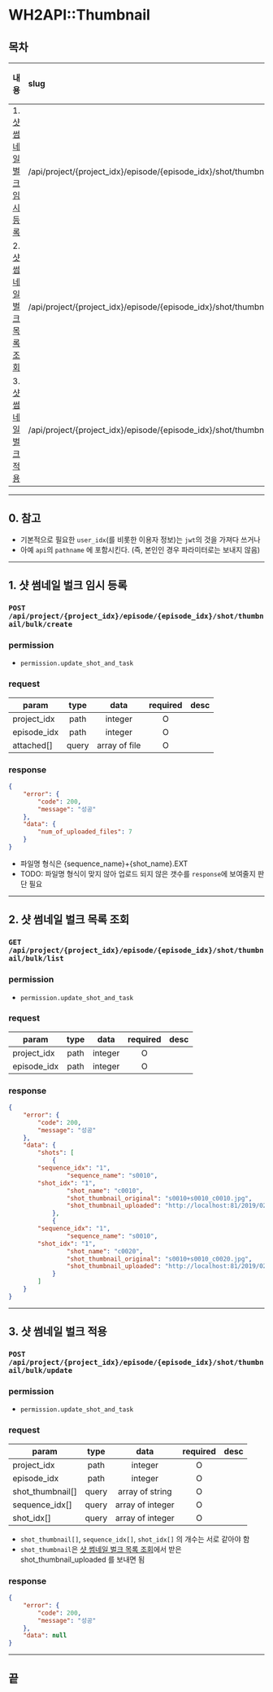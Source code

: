 # WH2API::Thumbnail

## 목차

| 내용                          | slug                                                                        | 서버 구현 | 웹 적용 |
| :---------------------------- | :-------------------------------------------------------------------------- | :-------: | :-----: |
| 1. [샷 썸네일 벌크 임시 등록] | /api/project/{project_idx}/episode/{episode_idx}/shot/thumbnail/bulk/create |   POST    |    O    |
| 2. [샷 썸네일 벌크 목록 조회] | /api/project/{project_idx}/episode/{episode_idx}/shot/thumbnail/bulk/list   |    GET    |    O    |
| 3. [샷 썸네일 벌크 적용]      | /api/project/{project_idx}/episode/{episode_idx}/shot/thumbnail/bulk/update |   POST    |    O    |

---

## 0. 참고

- 기본적으로 필요한 `user_idx`(를 비롯한 이용자 정보)는 `jwt`의 것을 가져다 쓰거나
- 아예 `api`의 `pathname` 에 포함시킨다. (즉, 본인인 경우 파라미터로는 보내지 않음)

---

## 1. 샷 썸네일 벌크 임시 등록 <a id="shot-thumbnail-bulk-create"></a>

### `POST /api/project/{project_idx}/episode/{episode_idx}/shot/thumbnail/bulk/create`

### permission

- `permission.update_shot_and_task`

### request

| param       | type  |     data      | required | desc |
| ----------- | :---: | :-----------: | :------: | ---- |
| project_idx | path  |    integer    |    O     |      |
| episode_idx | path  |    integer    |    O     |      |
| attached[]  | query | array of file |    O     |      |

### response

```json
{
	"error": {
		"code": 200,
		"message": "성공"
	},
	"data": {
		"num_of_uploaded_files": 7
	}
}
```

- 파일명 형식은 {sequence_name}+{shot_name}.EXT
- TODO: 파일명 형식이 맞지 않아 업로드 되지 않은 갯수를 `response`에 보여줄지 판단 필요

---

## 2. 샷 썸네일 벌크 목록 조회 <a id="shot-thumbnail-bulk-list"></a>

### `GET /api/project/{project_idx}/episode/{episode_idx}/shot/thumbnail/bulk/list`

### permission

- `permission.update_shot_and_task`

### request

| param       | type |  data   | required | desc |
| ----------- | :--: | :-----: | :------: | ---- |
| project_idx | path | integer |    O     |      |
| episode_idx | path | integer |    O     |      |

### response

```json
{
	"error": {
		"code": 200,
		"message": "성공"
	},
	"data": {
		"shots": [
			{
        "sequence_idx": "1",
				"sequence_name": "s0010",
        "shot_idx": "1",
				"shot_name": "c0010",
				"shot_thumbnail_original": "s0010+s0010_c0010.jpg",
				"shot_thumbnail_uploaded": "http://localhost:81/2019/02/21/05ed16a5d80f3f4b.png"
			},
			{
        "sequence_idx": "1",
				"sequence_name": "s0010",
        "shot_idx": "1",
				"shot_name": "c0020",
				"shot_thumbnail_original": "s0010+s0010_c0020.jpg",
				"shot_thumbnail_uploaded": "http://localhost:81/2019/02/21/9234jkflse012.png"
			}
		]
	}
}
```

---

## 3. 샷 썸네일 벌크 적용 <a id="shot-thumbnail-bulk-update"></a>

### `POST /api/project/{project_idx}/episode/{episode_idx}/shot/thumbnail/bulk/update`

### permission

- `permission.update_shot_and_task`

### request

| param            | type  |       data       | required | desc |
| ---------------- | :---: | :--------------: | :------: | ---- |
| project_idx      | path  |     integer      |    O     |      |
| episode_idx      | path  |     integer      |    O     |      |
| shot_thumbnail[] | query | array of string  |    O     |      |
| sequence_idx[]   | query | array of integer |    O     |      |
| shot_idx[]       | query | array of integer |    O     |      |

- `shot_thumbnail[]`, `sequence_idx[]`, `shot_idx[]` 의 개수는 서로 같아야 함
- `shot_thumbnail`은 [샷 썸네일 벌크 목록 조회]에서 받은 shot_thumbnail_uploaded 를 보내면 됨

### response

```json
{
	"error": {
		"code": 200,
		"message": "성공"
	},
	"data": null
}
```

---

## 끝

[샷 썸네일 벌크 임시 등록]: #shot-thumbnail-bulk-create
[샷 썸네일 벌크 목록 조회]: #shot-thumbnail-bulk-list
[샷 썸네일 벌크 적용]: #shot-thumbnail-bulk-update
